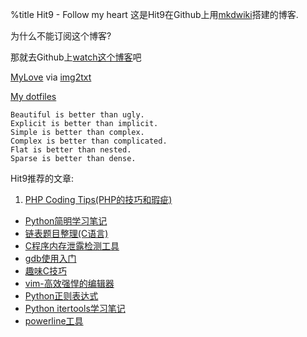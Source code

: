 %title Hit9 - Follow my heart
这是Hit9在Github上用[mkdwiki](wiki/mkdwiki)搭建的博客.

为什么不能订阅这个博客?

那就去Github上[watch这个博客](https://github.com/hit9/hit9.github.com)吧


[MyLove](/love.html) via [img2txt](https://github.com/hit9/img2txt)

[My dotfiles](https://github.com/hit9/dotfiles)

```
Beautiful is better than ugly.
Explicit is better than implicit.
Simple is better than complex.
Complex is better than complicated.
Flat is better than nested.
Sparse is better than dense.
```

Hit9推荐的文章:

1. [PHP Coding Tips(PHP的技巧和瑕疵)](wiki/phptips/index.html)
* [Python简明学习笔记](wiki/python/index.html)
* [链表题目整理(C语言)](blog/C/posts/25.html)
* [C程序内存泄露检测工具](blog/C/posts/18.html)
* [gdb使用入门](blog/C/posts/17.html)
* [趣味C技巧](wiki/funny-c-codes/index.html)
* [vim-高效强悍的编辑器](wiki/vim_study/index.html)
* [Python正则表达式](wiki/python_re/index.html)
* [Python itertools学习笔记](blog/Python/posts/6.html)
* [powerline工具](blog/other/posts/11.html)
